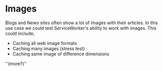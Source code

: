 # Images

Blogs and News sites often show a lot of images with their articles. In this use case we could test ServiceWorker's ability to work with images. This could include;

* Caching all web image formats
* Caching many images (stress test)
* Caching same image of difference dimensions

''(more?)''